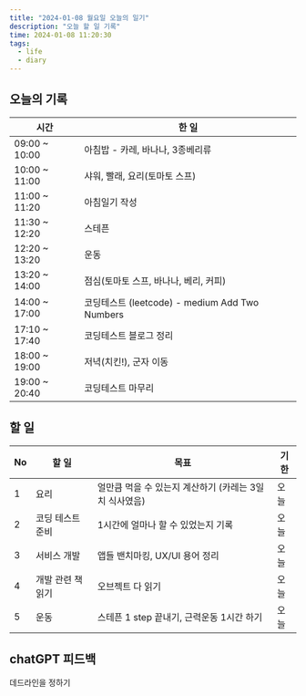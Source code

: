 ```yaml
---
title: "2024-01-08 월요일 오늘의 일기"
description: "오늘 할 일 기록"
time: 2024-01-08 11:20:30
tags:
  - life
  - diary
---
```


## 오늘의 기록

| 시간          | 한 일                                          |
| ------------- | ---------------------------------------------- |
| 09:00 ~ 10:00 | 아침밥 - 카레, 바나나, 3종베리류               |
| 10:00 ~ 11:00 | 샤워, 빨래, 요리(토마토 스프)                  |
| 11:00 ~ 11:20 | 아침일기 작성                                  |
| 11:30 ~ 12:20 | 스테픈                                         |
| 12:20 ~ 13:20 | 운동                                           |
| 13:20 ~ 14:00 | 점심(토마토 스프, 바나나, 베리, 커피)          |
| 14:00 ~ 17:00 | 코딩테스트 (leetcode) - medium Add Two Numbers |
| 17:10 ~ 17:40 | 코딩테스트 블로그 정리                         |
| 18:00 ~ 19:00 | 저녁(치킨!), 군자 이동                         |
| 19:00 ~ 20:40 | 코딩테스트 마무리                              |

## 할 일

| No  | 할 일             | 목표                                                   | 기한 |
| --- | ----------------- | ------------------------------------------------------ | ---- |
| 1   | 요리              | 얼만큼 먹을 수 있는지 계산하기 (카레는 3일치 식사였음) | 오늘 |
| 2   | 코딩 테스트 준비  | 1시간에 얼마나 할 수 있었는지 기록                     | 오늘 |
| 3   | 서비스 개발       | 앱들 밴치마킹, UX/UI 용어 정리                         | 오늘 |
| 4   | 개발 관련 책 읽기 | 오브젝트 다 읽기                                       | 오늘 |
| 5   | 운동              | 스테픈 1 step 끝내기, 근력운동 1시간 하기              | 오늘 |


## chatGPT 피드백

데드라인을 정하기


